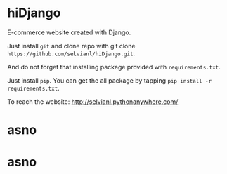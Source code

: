 # hiDjango

E-commerce website created with Django.

Just install `git` and clone repo with git clone `https://github.com/selvianl/hiDjango.git`.

And do not forget that installing package provided with `requirements.txt`.

Just install `pip`. You can get the all package by tapping `pip install -r requirements.txt`.

To reach the website: http://selvianl.pythonanywhere.com/
# asno
# asno
